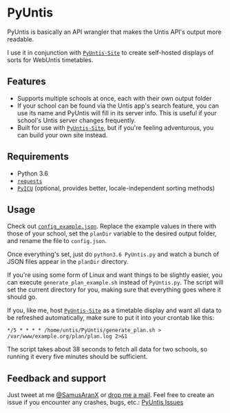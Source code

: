 # PyUntis
PyUntis is basically an API wrangler that makes the Untis API's output more readable.

I use it in conjunction with [`PyUntis-Site`](https://github.com/SamusAranX/PyUntis-Site) to create self-hosted displays of sorts for WebUntis timetables.

## Features
* Supports multiple schools at once, each with their own output folder
* If your school can be found via the Untis app's search feature, you can use its name and PyUntis will fill in its server info. This is useful if your school's Untis server changes frequently.
* Built for use with [`PyUntis-Site`](https://github.com/SamusAranX/PyUntis-Site), but if you're feeling adventurous, you can build your own site instead.

## Requirements

* Python 3.6
* [`requests`](http://docs.python-requests.org/en/master/)
* [`PyICU`](https://pypi.python.org/pypi/PyICU/) (optional, provides better, locale-independent sorting methods)

## Usage

Check out [`config_example.json`](config_example.json). Replace the example values in there with those of your school, set the `planDir` variable to the desired output folder, and rename the file to `config.json`.

Once everything's set, just do `python3.6 PyUntis.py` and watch a bunch of JSON files appear in the `planDir` directory.

If you're using some form of Linux and want things to be slightly easier, you can execute `generate_plan_example.sh` instead of `PyUntis.py`. The script will set the current directory for you, making sure that everything goes where it should go.

If you, like me, host [`PyUntis-Site`](https://github.com/SamusAranX/PyUntis-Site) as a timetable display and want all data to be refreshed automatically, make sure to put it into your crontab like this:

`*/5 * * * * /home/untis/PyUntis/generate_plan.sh > /var/www/example.org/plan/plan.log 2>&1`

The script takes about 38 seconds to fetch all data for two schools, so running it every five minutes should be sufficient.

## Feedback and support
Just tweet at me [@SamusAranX](https://twitter.com/SamusAranX) or [drop me a mail](mailto:hallo@peterwunder.de).
Feel free to create an issue if you encounter any crashes, bugs, etc.: [PyUntis Issues](https://github.com/SamusAranX/PyUntis/issues)